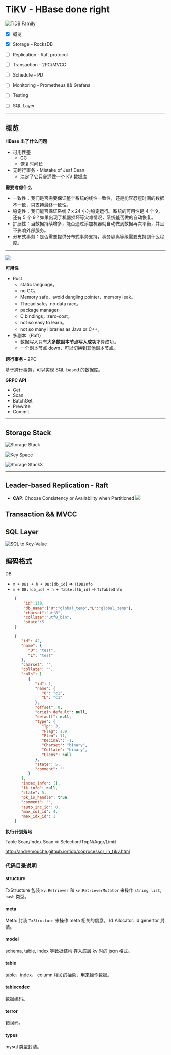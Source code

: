 <!-- toc -->

# TiKV - HBase done right

![TiDB Family](https://pingcap.com/images/blog/sparkontikv.png)



- [x] 概览
- [x] Storage - RocksDB
- [ ] Replication - Raft protocol
- [ ] Transaction - 2PC/MVCC
- [ ] Schedule - PD
- [ ] Monitoring - Prometheus && Grafana
- [ ] Testing
- [ ] SQL Layer



----------
## 概览

**HBase 出了什么问题**


- 可用性差
  - GC
  - 恢复时间长
- 无跨行事务 - Mistake of Jeaf Dean
  - 决定了它只合适做一个 KV 数据库

**需要考虑什么**


- 一致性：我们是否需要保证整个系统的线性一致性，还是能容忍短时间的数据不一致，只支持最终一致性。
- 稳定性：我们能否保证系统 7 x 24 小时稳定运行。系统的可用性是 4 个 9，还有 5 个 9？如果出现了机器损坏等灾难情况，系统能否做的自动恢复。
- 扩展性：当数据持续增多，能否通过添加机器就自动做到数据再次平衡，并且不影响外部服务。
- 分布式事务：是否需要提供分布式事务支持，事务隔离等级需要支持到什么程度。
----------



![](http://static.zybuluo.com/zyytop/rmudjvx02boh2g413hhkcqnu/1%E7%9A%84%E5%89%AF%E6%9C%AC.png)


**可用性**


- Rust
  - static language。
  - no GC。
  - Memory safe，avoid dangling pointer，memory leak。
  - Thread safe，no data race。
  - package manager。
  - C bindings，zero-cost。
  - not so easy to learn。
  - not so many libraries as Java or C++。
- 多副本（Raft）
  - 数据写入只有**大多数副本节点写入成功**才算成功。
  - 一个副本节点 down，可以切换到其他副本节点。

**跨行事务 -** 2PC

基于跨行事务，可以实现 SQL-based 的数据库。

**GRPC API**


- Get
- Scan
- BatchGet
- Prewrite
- Commit


----------
## Storage Stack
![Storage Stack](https://pingcap.com/images/blog/storage-stack1.png)

![Key Space](https://pingcap.com/images/blog/key-space.png)

![Storage Stack3](https://pingcap.com/images/blog/storage-stack3.png)

----------
## Leader-based Replication - Raft


- **CAP**: Choose Consistency or Availability when Partitioned
![](https://pingcap.com/images/blog-cn/raft-rocksdb.png)





## Transaction && MVCC


## SQL Layer
![SQL to Key-Value](https://pingcap.com/images/blog/sql-kv.png)



## 编码格式

DB


- `m + DBs + h + DB:[db_id]` => `TiDBInfo`
- `m + DB:[db_id] + h + Table:[tb_id]` => `TiTableInfo`

``` json
    {
        "id":130,
        "db_name":{"O":"global_temp","L":"global_temp"},
        "charset":"utf8",
        "collate":"utf8_bin",
        "state":5
    }
```

``` json
    {
       "id": 42,
       "name": {
          "O": "test",
          "L": "test"
       },
       "charset": "",
       "collate": "",
       "cols": [
          {
             "id": 1,
             "name": {
                "O": "c1",
                "L": "c1"
             },
             "offset": 0,
             "origin_default": null,
             "default": null,
             "type": {
                "Tp": 3,
                "Flag": 139,
                "Flen": 11,
                "Decimal": -1,
                "Charset": "binary",
                "Collate": "binary",
                "Elems": null
             },
             "state": 5,
             "comment": ""
          }
       ],
       "index_info": [],
       "fk_info": null,
       "state": 5,
       "pk_is_handle": true,
       "comment": "",
       "auto_inc_id": 0,
       "max_col_id": 4,
       "max_idx_id": 1
    }
```

**执行计划落地**

Table Scan/Index Scan => Selection/TopN/Aggr/Limit

http://andremouche.github.io/tidb/coprocessor_in_tikv.html


### 代码目录说明 ###

#### structure ####

TxStructure 包装 `kv.Retriever` 和 `kv.RetrieverMutator` 来操作 `string`, `list`, `hash` 类型。

#### meta ####

Meta: 封装 `TxStructure` 来操作 meta 相关的信息。
Id Allocator: id genertor 封装。

#### model ####

schema, table, index 等数据结构 存入底层 kv 时的 json 格式。

#### table ####

table，index， column 相关的抽象，用来操作数据。

#### tablecodec ####

数据编码。

#### terror ####

错误码。

#### types ####

mysql 类型封装。


####  ####


